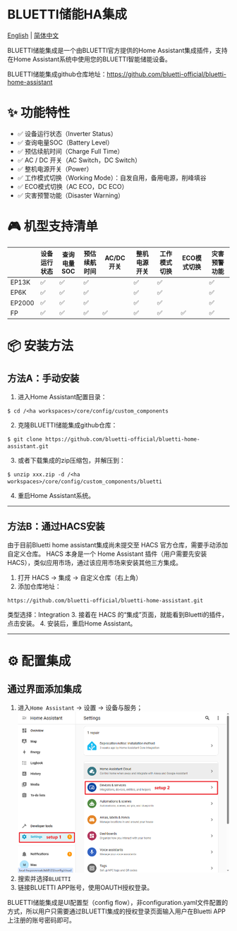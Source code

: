 # BLUETTI储能HA集成

[English](./README.md) | [简体中文](./README_zh.md)

BLUETTI储能集成是一个由BLUETTI官方提供的Home Assistant集成插件，支持在Home Assistant系统中使用您的BLUETTI智能储能设备。

BLUETTI储能集成github仓库地址：https://github.com/bluetti-official/bluetti-home-assistant

# ✨ 功能特性

- ✅ 设备运行状态（Inverter Status）  
- ✅ 查询电量SOC（Battery Level）  
- ✅ 预估续航时间（Charge Full Time）
- ✅ AC / DC 开关（AC Switch，DC Switch）  
- ✅ 整机电源开关（Power）  
- ✅ 工作模式切换（Working Mode）：自发自用，备用电源，削峰填谷
- ✅ ECO模式切换（AC ECO，DC ECO）  
- ✅ 灾害预警功能（Disaster Warning）  

# 🎮 机型支持清单


|        | 设备<br/>运行状态 | 查询<br/>电量SOC | 预估<br/>续航时间 | AC/DC开关 | 整机电源开关 | 工作模式切换 | ECO模式切换 | 灾害预警功能 |
|--------|--------|---------|--------|---------|--------|--------|---------|--------|
| EP13K  | ✅      | ✅       | ✅      |         | ✅      | ✅      |         | ✅      |
| EP6K   | ✅      | ✅       | ✅      |         | ✅      | ✅      |         | ✅      |
| EP2000 | ✅      | ✅       | ✅      |         | ✅      | ✅      |         | ✅      |
| FP     | ✅      | ✅       | ✅      | ✅       | ✅      | ✅      | ✅       | ✅      |
 
# 📦 安装方法

## 方法A：手动安装

1. 进入Home Assistant配置目录：
```shell
$ cd /<ha workspaces>/core/config/custom_components
```
2. 克隆BLUETTI储能集成github仓库：
```shell
$ git clone https://github.com/bluetti-official/bluetti-home-assistant.git
```
3. 或者下载集成的zip压缩包，并解压到：
```shell
$ unzip xxx.zip -d /<ha workspaces>/core/config/custom_components/bluetti
```
4. 重启Home Assistant系统。
<hr/>

## 方法B：通过HACS安装

由于目前Bluetti home assistant集成尚未提交至 HACS 官方仓库，需要手动添加自定义仓库。 HACS 本身是一个 Home Assistant 插件（用户需要先安装 HACS），类似应用市场，通过该应用市场来安装其他三方集成。

1. 打开 HACS → 集成 → 自定义仓库（右上角）
2. 添加仓库地址：
```shell
https://github.com/bluetti-official/bluetti-home-assistant.git
```
类型选择：Integration
3. 接着在 HACS 的“集成”页面，就能看到Bluetti的插件，点击安装。
4. 安装后，重启Home Assistant。
<hr/>

# ⚙️ 配置集成

## 通过界面添加集成

1. 进入`Home Assistant` → 设置 → 设备与服务；  
   <img src="./doc/images/1-setting_devices_and_services.png">
2. 搜索并选择`BLUETTI`
3. 链接BLUETTI APP账号，使用OAUTH授权登录。

BLUETTI储能集成是UI配置型（config flow），非configuration.yaml文件配置的方式，所以用户只需要通过BLUETTI集成的授权登录页面输入用户在Bluetti APP上注册的账号密码即可。